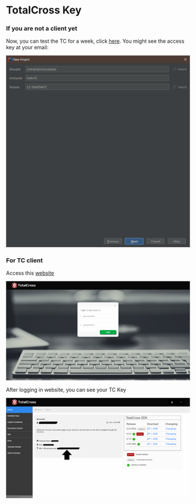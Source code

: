 # TotalCross Key

### If you are not a client yet

Now, you can test the TC for a week, click [here](https://totalcross.com/download/en/). You might see the access key at your email:

![](../../.gitbook/assets/image%20%2875%29.png)

### For TC client

 Access this [website](http://www.superwaba.net/SDKRegistrationService/) 

![](../../.gitbook/assets/captura7r%20%281%29.PNG)

After logging in website, you can see your TC Key

![](../../.gitbook/assets/sdk-key.png)

